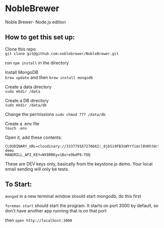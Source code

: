 # NobleBrewer
Noble Brewer- Node.js edition


## How to get this set up:

Clone this repo  
`git clone git@github.com:noblebrewer/NobleBrewer.git`  

run `npm install` in the directory  

Install MongoDB  
`brew update` and then `brew install mongodb`  

Create a data directory  
`sudo mkdir /data`  

Create a DB directory  
`sudo mkdir /data/db`  

Change the permissions
`sudo chmod 777 /data/db`

Create a .env file  
`touch .env`

Open it, add these contents:  
```
CLOUDINARY_URL=cloudinary://333779167276662:_8jbSi9FB3sWYrfimcl8VKh34rI@keystone-demo  
MANDRILL_API_KEY=NY8RRKyv1Bure9bdP8-TOQ  
```
These are DEV keys only, basically from the keystone.js demo. Your local email sending will only be tests.  


## To Start:
`mongod` in a new terminal window should start mongodb, do this first

`foreman start` should start the program. It starts on port 3000 by default, so don't have another app running that is on that port  

then `open http://localhost:3000`

